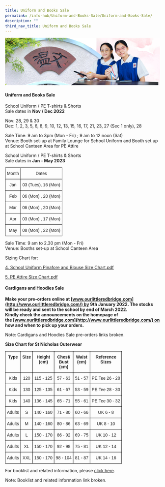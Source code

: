 ```yaml
---
title: Uniform and Books Sale
permalink: /info-hub/Uniform-and-Books-Sale/Uniform-and-Books-Sale/
description: ""
third_nav_title: Uniform and Books Sale
---
```

![](/images/01%20Banner%20Photos/06%20subpage%20infohub.jpg)

#### **Uniform and Books Sale**


School Uniform / PE T-shirts & Shorts  
Sale dates in <b>Nov / Dec 2022</b>  
  

Nov: 28, 29 & 30  
Dec: 1, 2, 3, 5, 6, 8, 9, 10, 12, 13, 15, 16, 17, 21, 23, 27 (Sec 1 only), 28  
  
Sale Time: 9 am to 3pm (Mon - Fri) ; 9 am to 12 noon (Sat)  
Venue: Booth set-up at Family Lounge for School Uniform and Booth set up at School Canteen Area for PE Attire  
 

School Uniform / PE T-shirts & Shorts  
Sale dates in <b>Jan - May 2023</b>

<style type="text/css">
.tg  {border-collapse:collapse;border-spacing:0;}
.tg td{border-color:black;border-style:solid;border-width:1px;font-family:Arial, sans-serif;font-size:14px;
  overflow:hidden;padding:10px 5px;word-break:normal;}
.tg th{border-color:black;border-style:solid;border-width:1px;font-family:Arial, sans-serif;font-size:14px;
  font-weight:normal;overflow:hidden;padding:10px 5px;word-break:normal;}
.tg .tg-rlkj{color:#222;text-align:center;vertical-align:middle}
</style>
<table class="tg">
<thead>
  <tr>
    <th class="tg-rlkj"><span style="color:#222;background-color:transparent">Month</span></th>
    <th class="tg-rlkj"><span style="color:#222;background-color:transparent">Dates</span></th>
  </tr>
</thead>
<tbody>
  <tr>
    <td class="tg-rlkj"><span style="color:#222;background-color:transparent">Jan</span></td>
    <td class="tg-rlkj"><span style="color:#222;background-color:transparent">03 (Tues), 16 (Mon)</span></td>
  </tr>
  <tr>
    <td class="tg-rlkj"><span style="color:#222;background-color:transparent">Feb</span></td>
    <td class="tg-rlkj"><span style="color:#222;background-color:transparent">06 (Mon) , 20 (Mon)</span></td>
  </tr>
  <tr>
    <td class="tg-rlkj"><span style="color:#222;background-color:transparent">Mar</span></td>
    <td class="tg-rlkj"><span style="color:#222;background-color:transparent">06 (Mon) , 20 (Mon)</span></td>
  </tr>
  <tr>
    <td class="tg-rlkj"><span style="color:#222;background-color:transparent">Apr</span></td>
    <td class="tg-rlkj"><span style="color:#222;background-color:transparent">03 (Mon) , 17 (Mon)</span></td>
  </tr>
  <tr>
    <td class="tg-rlkj"><span style="color:#222;background-color:transparent">May</span></td>
    <td class="tg-rlkj"><span style="color:#222;background-color:transparent">08 (Mon) , 22 (Mon)</span></td>
  </tr>
</tbody>
</table>


Sale Time: 9 am to 2.30 pm (Mon - Fri)  
Venue: Booths set-up at School Canteen Area


Sizing Chart for:

[4. School Uniform Pinafore and Blouse Size Chart.pdf](/files/06%20Infohub/School%20Uniform%20Pinafore%20and%20Blouse%20Size%20Chart.pdf)

[5. PE Attire Size Chart.pdf](/files/06%20Infohub/PE%20Attire%20Size%20Chart.pdf)

#### **Cardigans and Hoodies Sale**

 <b>Make your pre-orders online at [www.ourlittleredbridge.com](http://www.ourlittleredbridge.com/) by 9th January 2022. The stocks will be ready and sent to the school by end of March 2022.   
Kindly check the announcements on the homepage of the [www.ourlittleredbridge.com](http://www.ourlittleredbridge.com/) on how and when to pick up your orders.</b> 

Note: Cardigans and Hoodies Sale pre-orders links broken.

<b>Size Chart for St Nicholas Outerwear</b>

<style type="text/css">
.tg  {border-collapse:collapse;border-spacing:0;}
.tg td{border-color:black;border-style:solid;border-width:1px;font-family:Arial, sans-serif;font-size:14px;
  overflow:hidden;padding:10px 5px;word-break:normal;}
.tg th{border-color:black;border-style:solid;border-width:1px;font-family:Arial, sans-serif;font-size:14px;
  font-weight:normal;overflow:hidden;padding:10px 5px;word-break:normal;}
.tg .tg-s2rg{color:#222;font-weight:bold;text-align:center;vertical-align:top}
.tg .tg-vo25{color:#222;text-align:center;vertical-align:top}
</style>
<table class="tg">
<thead>
  <tr>
    <th class="tg-s2rg">Type</th>
    <th class="tg-s2rg">Size</th>
    <th class="tg-s2rg">Height<br>(cm)</th>
    <th class="tg-s2rg">Chest/<br>Bust<br>(cm)</th>
    <th class="tg-s2rg">Waist<br>(cm)</th>
    <th class="tg-s2rg">Reference<br>Sizes</th>
  </tr>
</thead>
<tbody>
  <tr>
    <td class="tg-vo25">Kids</td>
    <td class="tg-vo25">120</td>
    <td class="tg-vo25">115 - 125</td>
    <td class="tg-vo25">57 - 63</td>
    <td class="tg-vo25">51 - 57</td>
    <td class="tg-vo25">PE Tee 26 - 28</td>
  </tr>
  <tr>
    <td class="tg-vo25">Kids</td>
    <td class="tg-vo25">130</td>
    <td class="tg-vo25">125 - 135</td>
    <td class="tg-vo25">61 - 67</td>
    <td class="tg-vo25">53 - 59</td>
    <td class="tg-vo25">PE Tee 28 - 30</td>
  </tr>
  <tr>
    <td class="tg-vo25">Kids</td>
    <td class="tg-vo25">140</td>
    <td class="tg-vo25">136 - 145</td>
    <td class="tg-vo25">65 - 71</td>
    <td class="tg-vo25">55 - 61</td>
    <td class="tg-vo25">PE Tee 30 - 32</td>
  </tr>
  <tr>
    <td class="tg-vo25">Adults</td>
    <td class="tg-vo25">S</td>
    <td class="tg-vo25">140 - 160</td>
    <td class="tg-vo25">71 - 80</td>
    <td class="tg-vo25">60 - 66</td>
    <td class="tg-vo25">UK 6 - 8</td>
  </tr>
  <tr>
    <td class="tg-vo25">Adults</td>
    <td class="tg-vo25">M</td>
    <td class="tg-vo25">140 - 160</td>
    <td class="tg-vo25">80 - 86</td>
    <td class="tg-vo25">63 - 69</td>
    <td class="tg-vo25">UK 8 - 10</td>
  </tr>
  <tr>
    <td class="tg-vo25">Adults</td>
    <td class="tg-vo25">L</td>
    <td class="tg-vo25">150 - 170</td>
    <td class="tg-vo25">86 - 92</td>
    <td class="tg-vo25">69 - 75</td>
    <td class="tg-vo25">UK 10 - 12</td>
  </tr>
  <tr>
    <td class="tg-vo25">Adults</td>
    <td class="tg-vo25">XL</td>
    <td class="tg-vo25">150 - 170</td>
    <td class="tg-vo25">92 - 98</td>
    <td class="tg-vo25">75 - 81</td>
    <td class="tg-vo25">UK 12 - 14</td>
  </tr>
  <tr>
    <td class="tg-vo25">Adults</td>
    <td class="tg-vo25">XXL</td>
    <td class="tg-vo25">150 - 170</td>
    <td class="tg-vo25">98 - 104</td>
    <td class="tg-vo25">81 - 87</td>
    <td class="tg-vo25">UK 14 - 16</td>
  </tr>
</tbody>
</table>


For booklist and related information, please [click here](https://chijstnicholasgirls-moe-edu-sg-admin.cwp.sg/secondary/secondary-info-hub/uniform-and-books-sale/ay2023-book-list-textbooks-n-school-socks-sale-information).

Note: Booklist and related information link broken.